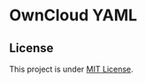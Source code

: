 OwnCloud YAML
=============

License
-------

This project is under [MIT License](http://opensource.org/licenses/mit-license.php).
